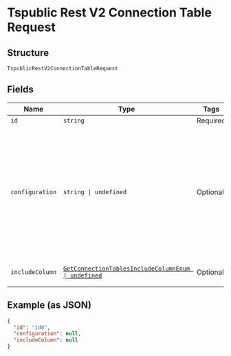 
# Tspublic Rest V2 Connection Table Request

## Structure

`TspublicRestV2ConnectionTableRequest`

## Fields

| Name | Type | Tags | Description |
|  --- | --- | --- | --- |
| `id` | `string` | Required | GUID of the connection |
| `configuration` | `string \| undefined` | Optional | A JSON object of the connection metadata. If this field is left empty, then the configuration saved in the connection is considered.<br><br>To get the tables based on a different configuration, include required attributes in the connection configuration JSON.<br><br>Example:<br><br>Get tables from Snowflake with a different user account than specified in the connection: {"user":"test_user","password":"test_pwd","role":"test_role"}<br><br>Get tables from Redshift for different database than specified in the connection: {"database":"test_db"} |
| `includeColumn` | [`GetConnectionTablesIncludeColumnEnum \| undefined`](../../doc/models/get-connection-tables-include-column-enum.md) | Optional | When set to true, the response will include column level details as well.<br>**Default**: `GetConnectionTablesIncludeColumnEnum.True` |

## Example (as JSON)

```json
{
  "id": "id0",
  "configuration": null,
  "includeColumn": null
}
```

